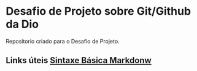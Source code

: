# Desafio de Projeto sobre Git/Github da Dio
Repositorio criado para o Desafio de Projeto.

## Links úteis [Sintaxe Básica Markdonw](https://www.markdownguide.org/)
